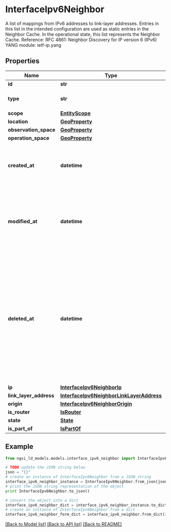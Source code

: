 # InterfaceIpv6Neighbor

A list of mappings from IPv6 addresses to link-layer addresses.  Entries in this list in the intended configuration are used as static entries in the Neighbor Cache.  In the operational state, this list represents the Neighbor Cache.  Reference: RFC 4861: Neighbor Discovery for IP version 6 (IPv6)  YANG module: ietf-ip.yang 

## Properties

Name | Type | Description | Notes
------------ | ------------- | ------------- | -------------
**id** | **str** | Entity id.  | [optional] 
**type** | **str** | NGSI-LD Entity identifier. It has to be InterfaceIpv6Neighbor. | [default to 'InterfaceIpv6Neighbor']
**scope** | [**EntityScope**](EntityScope.md) |  | [optional] 
**location** | [**GeoProperty**](GeoProperty.md) |  | [optional] 
**observation_space** | [**GeoProperty**](GeoProperty.md) |  | [optional] 
**operation_space** | [**GeoProperty**](GeoProperty.md) |  | [optional] 
**created_at** | **datetime** | Is defined as the temporal Property at which the Entity, Property or Relationship was entered into an NGSI-LD system.  | [optional] [readonly] 
**modified_at** | **datetime** | Is defined as the temporal Property at which the Entity, Property or Relationship was last modified in an NGSI-LD system, e.g. in order to correct a previously entered incorrect value.  | [optional] [readonly] 
**deleted_at** | **datetime** | Is defined as the temporal Property at which the Entity, Property or Relationship was deleted from an NGSI-LD system.  Entity deletion timestamp. See clause 4.8 It is only used in notifications reporting deletions and in the Temporal Representation of Entities (clause 4.5.6), Properties (clause 4.5.7), Relationships (clause 4.5.8) and LanguageProperties (clause 5.2.32).  | [optional] [readonly] 
**ip** | [**InterfaceIpv6NeighborIp**](InterfaceIpv6NeighborIp.md) |  | [optional] 
**link_layer_address** | [**InterfaceIpv6NeighborLinkLayerAddress**](InterfaceIpv6NeighborLinkLayerAddress.md) |  | 
**origin** | [**InterfaceIpv6NeighborOrigin**](InterfaceIpv6NeighborOrigin.md) |  | [optional] 
**is_router** | [**IsRouter**](IsRouter.md) |  | [optional] 
**state** | [**State**](State.md) |  | [optional] 
**is_part_of** | [**IsPartOf**](IsPartOf.md) |  | 

## Example

```python
from ngsi_ld_models.models.interface_ipv6_neighbor import InterfaceIpv6Neighbor

# TODO update the JSON string below
json = "{}"
# create an instance of InterfaceIpv6Neighbor from a JSON string
interface_ipv6_neighbor_instance = InterfaceIpv6Neighbor.from_json(json)
# print the JSON string representation of the object
print InterfaceIpv6Neighbor.to_json()

# convert the object into a dict
interface_ipv6_neighbor_dict = interface_ipv6_neighbor_instance.to_dict()
# create an instance of InterfaceIpv6Neighbor from a dict
interface_ipv6_neighbor_form_dict = interface_ipv6_neighbor.from_dict(interface_ipv6_neighbor_dict)
```
[[Back to Model list]](../README.md#documentation-for-models) [[Back to API list]](../README.md#documentation-for-api-endpoints) [[Back to README]](../README.md)


